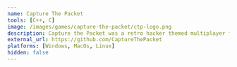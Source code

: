 ```yaml
---
name: Capture The Packet
tools: [C++, C]
image: /images/games/capture-the-packet/ctp-logo.png
description: Capture the Packet was a retro hacker themed multiplayer first person shooter. Built from the ground up using retro raycasting methodologies to generate the 3D level.
external_url: https://github.com/CaptureThePacket
platforms: [Windows, MacOs, Linux]
hidden: false
---
```

